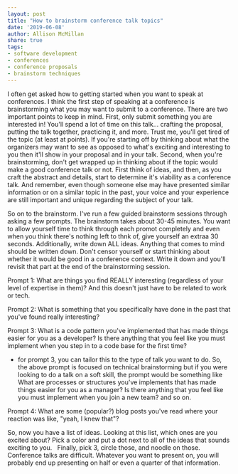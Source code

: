 ```yaml
---
layout: post
title: "How to brainstorm conference talk topics"
date: '2019-06-08'
author: Allison McMillan
share: true
tags:
- software development
- conferences
- conference proposals
- brainstorm techniques
---
```


I often get asked how to getting started when you want to speak at conferences. I think the first step of speaking at a conference is brainstorming what you may want to submit to a conference. There are two important points to keep in mind. First, only submit something you are interested in! You'll spend a lot of time on this talk... crafting the proposal, putting the talk together, practicing it, and more. Trust me, you'll get tired of the topic (at least at points). If you're starting off by thinking about what the organizers may want to see as opposed to what's exciting and interesting to you then it'll show in your proposal and in your talk. Second, when you're brainstorming, don't get wrapped up in thinking about if the topic would make a good conference talk or not. First think of ideas, and then, as you craft the abstract and details, start to determine it's viability as a conference talk. And remember, even though someone else may have presented similar information or on a similar topic in the past, your voice and your experience are still important and unique regarding the subject of your talk.

So on to the brainstorm. I've run a few guided brainstorm sessions through asking a few prompts. The brainstorm takes about 30-45 minutes. You want to allow yourself time to think through each promot completely and even when you think there's nothing left to thnk of, give yourself an extraa 30 seconds. Additionally, write down ALL ideas. Anything that comes to mind should be written down. Don't censor yourself or start thinking about whether it would be good in a conference context. Write it down and you'll revisit that part at the end of the brainstorming session.

Prompt 1: What are things you find REALLY interesting (regardless of your level of expertise in them)? And this doesn't just have to be related to work or tech.

Prompt 2: What is something that you specifically have done in the past that you've found really interesting?

Prompt 3: What is a code pattern you've implemented that has made things easier for you as a developer?
Is there anything that you feel like you must implement when you step in to a code base for the first time?
* for prompt 3, you can tailor this to the type of talk you want to do. So, the above prompt is focused on technical brainstorming but if you were looking to do a talk on a soft skill, the prompt would be something like What are processes or structures you've implements that has made things easier for you as a manager? Is there anything that you feel like you must implement when you join a new team? and so on.

Prompt 4: What are some (popular?) blog posts you've read where your reaction was like, "yeah, I knew that"?

So, now you have a list of ideas. Looking at this list, which ones are you excited about? Pick a color and put a dot next to all of the ideas that sounds exciting to you.
 
Finally, pick 3, circle those, and noodle on those. Conference talks are difficult. Whatever you want to present on, you will probably end up presenting on half or even a quarter of that information.
 
